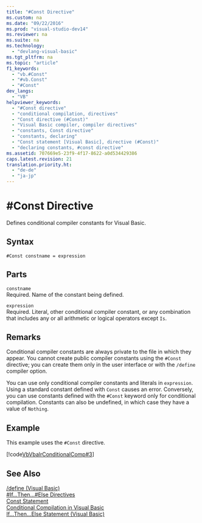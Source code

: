 ```yaml
---
title: "#Const Directive"
ms.custom: na
ms.date: "09/22/2016"
ms.prod: "visual-studio-dev14"
ms.reviewer: na
ms.suite: na
ms.technology: 
  - "devlang-visual-basic"
ms.tgt_pltfrm: na
ms.topic: "article"
f1_keywords: 
  - "vb.#Const"
  - "#vb.Const"
  - "#Const"
dev_langs: 
  - "VB"
helpviewer_keywords: 
  - "#Const directive"
  - "conditional compilation, directives"
  - "Const directive (#Const)"
  - "Visual Basic compiler, compiler directives"
  - "constants, Const directive"
  - "constants, declaring"
  - "Const statement [Visual Basic], directive (#Const)"
  - "declaring constants, #const directive"
ms.assetid: 707669e5-23f9-4f17-8622-a0d534429386
caps.latest.revision: 21
translation.priority.ht: 
  - "de-de"
  - "ja-jp"
---
```

# #Const Directive
Defines conditional compiler constants for Visual Basic.  
  
## Syntax  
  
```  
#Const constname = expression  
```  
  
## Parts  
 `constname`  
 Required. Name of the constant being defined.  
  
 `expression`  
 Required. Literal, other conditional compiler constant, or any combination that includes any or all arithmetic or logical operators except `Is`.  
  
## Remarks  
 Conditional compiler constants are always private to the file in which they appear. You cannot create public compiler constants using the `#Const` directive; you can create them only in the user interface or with the `/define` compiler option.  
  
 You can use only conditional compiler constants and literals in `expression`. Using a standard constant defined with `Const` causes an error. Conversely, you can use constants defined with the `#Const` keyword only for conditional compilation. Constants can also be undefined, in which case they have a value of `Nothing`.  
  
## Example  
 This example uses the `#Const` directive.  
  
 [!code[VbVbalrConditionalComp#3](../vs140/codesnippet/VisualBasic/sharpconst-directive_1.vb)]  
  
## See Also  
 [/define (Visual Basic)](../vs140/-define--visual-basic-.md)   
 [#If...Then...#Else Directives](../vs140/sharpif...then...sharpelse-directives.md)   
 [Const Statement](../vs140/const-statement--visual-basic-.md)   
 [Conditional Compilation in Visual Basic](../vs140/conditional-compilation-in-visual-basic.md)   
 [If...Then...Else Statement (Visual Basic)](../vs140/if...then...else-statement--visual-basic-.md)